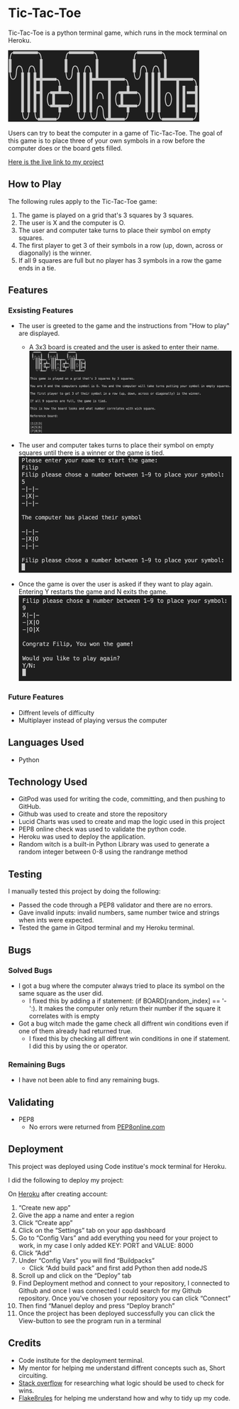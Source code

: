# Tic-Tac-Toe

Tic-Tac-Toe is a python terminal game, which runs in the mock terminal on Heroku.

![Welcome](images/welcome-msg-tic-tac-toe.png)

Users can try to beat the computer in a game of Tic-Tac-Toe. The goal of this game is to place three of your own symbols in a row before the computer does or the board gets filled.

[Here is the live link to my project](https://tic-tac-toe-ci.herokuapp.com/)

## How to Play

The following rules apply to the Tic-Tac-Toe game:

1. The game is played on a grid that's 3 squares by 3 squares.
2. The user is X and the computer is O.
3. The user and computer take turns to place their symbol on empty squares. 
4. The first player to get 3 of their symbols in a row (up, down, across or diagonally) is the winner.
5. If all 9 squares are full but no player has 3 symbols in a row the game ends in a tie.


## Features

### Exsisting Features

* The user is greeted to the game and the instructions from "How to play" are displayed.
    * A 3x3 board is created and the user is asked to enter their name.
![Welcome msg and rules](images/rules-tic-tac-toe.png)

* The user and computer takes turns to place their symbol on empty squares until there is a winner or the game is tied.
![Take turns](images/take-turns-tic-tac-toe.png)

* Once the game is over the user is asked if they want to play again. Entering Y restarts the game and N exits the game.
![Game finished](images/game-finished-tic-tac-toe.png)

### Future Features
* Diffrent levels of difficulty 
* Multiplayer instead of playing versus the computer

## Languages Used

* Python

## Technology Used

* GitPod was used for writing  the code, committing, and then pushing to GitHub.
* Github was used to create and store the repository
* Lucid Charts was used to create and map the logic used in this project
* PEP8 online check was used to validate the python code.
* Heroku was used to deploy the application.
* Random witch is a built-in Python Library was used to generate a random integer between 0-8 using the randrange method

## Testing

I manually tested this project by doing the following:
 * Passed the code through a PEP8 validator and there are no errors. 
 * Gave invalid inputs: invalid numbers, same number twice and strings when ints were expected.
 * Tested the game in Gitpod terminal and my Heroku terminal.

 
 ## Bugs

 ### Solved Bugs
 * I got a bug where the computer always tried to place its symbol on the same square as the user did.
    * I fixed this by adding a if statement: (if BOARD[random_index] == '-':). It makes the computer only return their number if the square it correlates with is empty
 * Got a bug witch made the game check all diffrent win conditions even if one of them already had returned true.
    * I fixed this by checking all diffrent win conditions in one if statement. I did this by using the or operator.

 ### Remaining Bugs
 * I have not been able to find any remaining bugs.

## Validating
* PEP8
    * No errors were returned from [PEP8online.com](http://pep8online.com/checkresult)

## Deployment

This project was deployed using Code institue's mock terminal for Heroku.

I did the following to deploy my project: 

On [Heroku](heroku.com) after creating account:

1. “Create new app”
2. Give the app a name and enter a region
3. Click “Create app”
4. Click on the “Settings” tab on your app dashboard
5. Go to “Config Vars” and add everything you need for your project to work, in my case I only added KEY: PORT and VALUE: 8000
6. Click “Add"
7. Under “Config Vars” you will find “Buildpacks”
    - Click “Add build pack” and first add Python then add nodeJS
  8. Scroll up and click on the “Deploy” tab 
9. Find Deployment method and connect to your repository, I connected to Github and once I was connected I could search for my Github repository. Once you’ve chosen your repository you can click “Connect”
10. Then find “Manuel deploy and press “Deploy branch”
11. Once the project has been deployed successfully you can click the View-button to see the program run in a terminal

## Credits
* Code institute for the deployment terminal.
* My mentor for helping me understand diffrent concepts such as, Short circuiting.
* [Stack overflow](https://stackoverflow.com/) for researching what logic should be used to check for wins.
* [Flake8rules](https://www.flake8rules.com) for helping me understand how and why to tidy up my code.